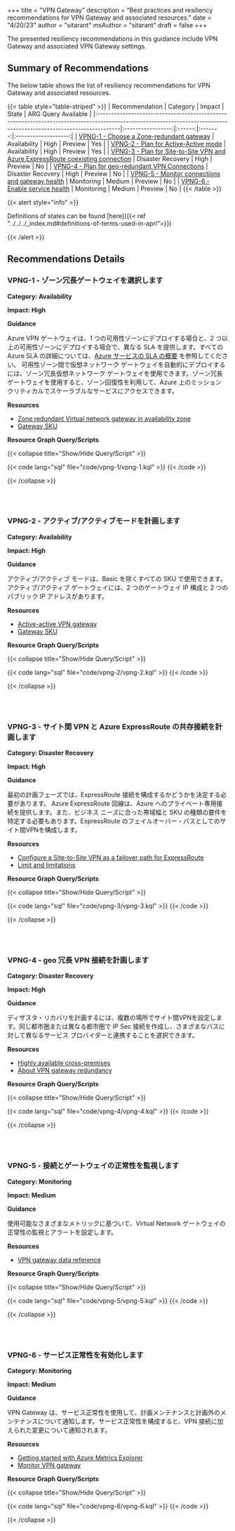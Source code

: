 +++
title = "VPN Gateway"
description = "Best practices and resiliency recommendations for VPN Gateway and associated resources."
date = "4/20/23"
author = "sitarant"
msAuthor = "sitarant"
draft = false
+++

The presented resiliency recommendations in this guidance include VPN Gateway and associated VPN Gateway settings.

## Summary of Recommendations

The below table shows the list of resiliency recommendations for VPN Gateway and associated resources.

{{< table style="table-striped" >}}
| Recommendation                                                                                                                                                      |     Category      | Impact |  State  | ARG Query Available |
|:--------------------------------------------------------------------------------------------------------------------------------------------------------------------|:-----------------:|:------:|:-------:|:-------------------:|
| [VPNG-1 - Choose a Zone-redundant gateway](#vpng-1---choose-a-zone-redundant-gateway)                                                                               |   Availability    |  High  | Preview |         Yes         |
| [VPNG-2 - Plan for Active-Active mode](#vpng-2---plan-for-active-active-mode)                                                                                       |   Availability    |  High  | Preview |         Yes         |
| [VPNG-3 - Plan for Site-to-Site VPN and Azure ExpressRoute coexisting connection](#vpng-3---plan-for-site-to-site-vpn-and-azure-expressroute-coexisting-connection) | Disaster Recovery |  High  | Preview |         No          |
| [VPNG-4 - Plan for geo-redundant VPN Connections](#vpng-4---plan-for-geo-redundant-vpn-connections)                                                                 | Disaster Recovery |  High  | Preview |         No          |
| [VPNG-5 - Monitor connections and gateway health](#vpng-5---monitor-connections-and-gateway-health)                                                                 |    Monitoring     | Medium | Preview |         No          |
| [VPNG-6 - Enable service health](#vpng-6---enable-service-health)                                                                                                   |    Monitoring     | Medium | Preview |         No          |
{{< /table >}}

{{< alert style="info" >}}

Definitions of states can be found [here]({{< ref "../../../_index.md#definitions-of-terms-used-in-aprl">}})

{{< /alert >}}

## Recommendations Details

### VPNG-1 - ゾーン冗長ゲートウェイを選択します

**Category: Availability**

**Impact: High**

**Guidance**

Azure VPN ゲートウェイは、1 つの可用性ゾーンにデプロイする場合と、2 つ以上の可用性ゾーンにデプロイする場合で、異なる SLA を提供します。すべての Azure SLA の詳細については、[Azure サービスの SLA の概要](https://www.microsoft.com/licensing/docs/view/Service-Level-Agreements-SLA-for-Online-Services?lang=1) を参照してください。
可用性ゾーン間で仮想ネットワーク ゲートウェイを自動的にデプロイするには、ゾーン冗長仮想ネットワーク ゲートウェイを使用できます。ゾーン冗長ゲートウェイを使用すると、ゾーン回復性を利用して、Azure 上のミッション クリティカルでスケーラブルなサービスにアクセスできます。

**Resources**

- [Zone redundant Virtual network gateway in availability zone](https://learn.microsoft.com/ja-jp/azure/vpn-gateway/about-zone-redundant-vnet-gateways)
- [Gateway SKU](https://learn.microsoft.com/ja-jp/azure/vpn-gateway/about-zone-redundant-vnet-gateways#gwskus)

**Resource Graph Query/Scripts**

{{< collapse title="Show/Hide Query/Script" >}}

{{< code lang="sql" file="code/vpng-1/vpng-1.kql" >}} {{< /code >}}

{{< /collapse >}}

<br><br>

### VPNG-2 - アクティブ/アクティブモードを計画します

**Category: Availability**

**Impact: High**

**Guidance**

アクティブ/アクティブ モードは、Basic を除くすべての SKU で使用できます。
アクティブ/アクティブ ゲートウェイには、2 つのゲートウェイ IP 構成と 2 つのパブリック IP アドレスがあります。

**Resources**

- [Active-active VPN gateway](https://learn.microsoft.com/ja-jp/azure/vpn-gateway/active-active-portal#gateway)
- [Gateway SKU](https://learn.microsoft.com/ja-jp/azure/vpn-gateway/vpn-gateway-about-vpn-gateway-settings#gwsku)

**Resource Graph Query/Scripts**

{{< collapse title="Show/Hide Query/Script" >}}

{{< code lang="sql" file="code/vpng-2/vpng-2.kql" >}} {{< /code >}}

{{< /collapse >}}

<br><br>

### VPNG-3 - サイト間 VPN と Azure ExpressRoute の共存接続を計画します

**Category: Disaster Recovery**

**Impact: High**

**Guidance**

最初の計画フェーズでは、ExpressRoute 接続を構成するかどうかを決定する必要があります。
Azure ExpressRoute 回線は、Azure へのプライベート専用接続を提供します。また、ビジネス ニーズに合った帯域幅と SKU の種類の要件を特定する必要もあります。ExpressRoute のフェイルオーバー・パスとしてのサイト間VPNを構成します。

**Resources**

- [Configure a Site-to-Site VPN as a failover path for ExpressRoute](https://learn.microsoft.com/ja-jp/azure/expressroute/expressroute-howto-coexist-resource-manager#configuration-designs)
- [Limit and limitations](https://learn.microsoft.com/ja-jp/azure/expressroute/expressroute-howto-coexist-resource-manager#limits-and-limitations)

**Resource Graph Query/Scripts**

{{< collapse title="Show/Hide Query/Script" >}}

{{< code lang="sql" file="code/vpng-3/vpng-3.kql" >}} {{< /code >}}

{{< /collapse >}}

<br><br>

### VPNG-4 - geo 冗長 VPN 接続を計画します

**Category: Disaster Recovery**

**Impact: High**

**Guidance**

ディザスタ・リカバリを計画するには、複数の場所でサイト間VPNを設定します。同じ都市圏または異なる都市圏で IP Sec 接続を作成し、さまざまなパスに対して異なるサービス プロバイダーと連携することを選択できます。

**Resources**

- [Highly available cross-premises](https://learn.microsoft.com/ja-jp/azure/vpn-gateway/vpn-gateway-highlyavailable)
- [About VPN gateway redundancy](https://learn.microsoft.com/ja-jp/azure/vpn-gateway/vpn-gateway-highlyavailable#about-vpn-gateway-redundancy)

**Resource Graph Query/Scripts**

{{< collapse title="Show/Hide Query/Script" >}}

{{< code lang="sql" file="code/vpng-4/vpng-4.kql" >}} {{< /code >}}

{{< /collapse >}}

<br><br>

### VPNG-5 - 接続とゲートウェイの正常性を監視します

**Category: Monitoring**

**Impact: Medium**

**Guidance**

使用可能なさまざまなメトリックに基づいて、Virtual Network ゲートウェイの正常性の監視とアラートを設定します。

**Resources**

- [VPN gateway data reference](https://learn.microsoft.com/ja-jp/azure/vpn-gateway/monitor-vpn-gateway-reference)

**Resource Graph Query/Scripts**

{{< collapse title="Show/Hide Query/Script" >}}

{{< code lang="sql" file="code/vpng-5/vpng-5.kql" >}} {{< /code >}}

{{< /collapse >}}

<br><br>

### VPNG-6 - サービス正常性を有効化します

**Category: Monitoring**

**Impact: Medium**

**Guidance**

VPN Gateway は、サービス正常性を使用して、計画メンテナンスと計画外のメンテナンスについて通知します。サービス正常性を構成すると、VPN 接続に加えられた変更について通知されます。

**Resources**

- [Getting started with Azure Metrics Explorer](hhttps://learn.microsoft.com/ja-jp/azure/azure-monitor/essentials/metrics-getting-started)
- [Monitor VPN gateway](hhttps://learn.microsoft.com/ja-jp/azure/vpn-gateway/monitor-vpn-gateway-reference#metrics)

**Resource Graph Query/Scripts**

{{< collapse title="Show/Hide Query/Script" >}}

{{< code lang="sql" file="code/vpng-6/vpng-6.kql" >}} {{< /code >}}

{{< /collapse >}}

<br><br>

